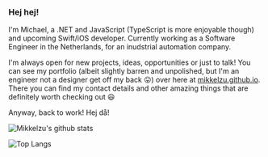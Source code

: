### Hej hej!

I'm Michael, a .NET and JavaScript (TypeScript is more enjoyable though) and upcoming Swift/iOS developer. Currently working as a Software Engineer in the Netherlands, for an inudstrial automation company.

I'm always open for new projects, ideas, opportunities or just to talk! You can see my portfolio (albeit slightly barren and unpolished, but I'm an engineer not a designer get off my back 😛) over here at [mikkelzu.github.io](https://mikkelzu.github.io). There you can find my contact details and other amazing things that are definitely worth checking out 😃

Anyway, back to work! Hej då!

![Mikkelzu's github stats](https://github-readme-stats.vercel.app/api?username=mikkelzu&theme=synthwave&show_icons=true)

![Top Langs](https://github-readme-stats.vercel.app/api/top-langs/?username=mikkelzu&layout=compact&theme=synthwave)

<!--
**Mikkelzu/mikkelzu** is a ✨ _special_ ✨ repository because its `README.md` (this file) appears on your GitHub profile.

Here are some ideas to get you started:

- 🔭 I’m currently working on ...
- 🌱 I’m currently learning ...
- 👯 I’m looking to collaborate on ...
- 🤔 I’m looking for help with ...
- 💬 Ask me about ...
- 📫 How to reach me: ...
- 😄 Pronouns: ...
- ⚡ Fun fact: ...
-->
